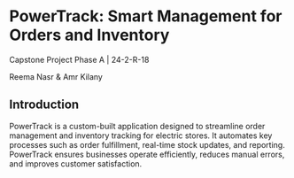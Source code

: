 
# PowerTrack: Smart Management for Orders and Inventory


Capstone Project Phase A | 24-2-R-18

Reema Nasr & Amr Kilany

## Introduction

PowerTrack is a custom-built application designed to streamline order management and inventory tracking for electric stores. It automates key processes such as order fulfillment, real-time stock updates, and reporting. PowerTrack ensures businesses operate efficiently, reduces manual errors, and improves customer satisfaction.
